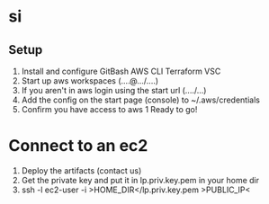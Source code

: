 # si

## Setup 

1. Install and configure
GitBash
AWS CLI
Terraform
VSC
1. Start up aws workspaces (....@.../....)
1. If you aren't in aws login using the start url (..../...)
1. Add the config on the start page (console) to ~/.aws/credentials
1. Confirm you have access to aws
1  Ready to go!


# Connect to an ec2
1. Deploy the artifacts (contact us)
1. Get the private key and put it in lp.priv.key.pem in your home dir
1. ssh -l ec2-user -i &gt;HOME_DIR&lt;/lp.priv.key.pem  &gt;PUBLIC_IP&lt; 

